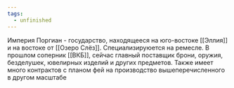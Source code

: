 ```yaml
---
tags:
  - unfinished
---
```

Империя Поргиан - государство, находящееся на юго-востоке [[Эллия]] и на востоке от [[Озеро Слёз]]. Cпециализируюется на ремесле. В прошлом соперник [[ВКБ]], сейчас главный поставщик брони, оружия, безделушек, ювелирных изделий и других предметов. Также имеет много контрактов с планом фей на производство вышеперечисленного в другом масштабе